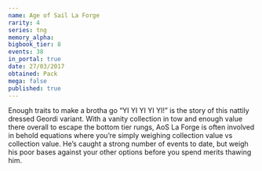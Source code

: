 ```yaml
---
name: Age of Sail La Forge
rarity: 4
series: tng
memory_alpha:
bigbook_tier: 8
events: 38
in_portal: true
date: 27/03/2017
obtained: Pack
mega: false
published: true
---
```


Enough traits to make a brotha go “YI YI YI YI YI!” is the story of this nattily dressed Geordi variant. With a vanity collection in tow and enough value there overall to escape the bottom tier rungs, AoS La Forge is often involved in behold equations where you’re simply weighing collection value vs collection value. He’s caught a strong number of events to date, but weigh his poor bases against your other options before you spend merits thawing him.
